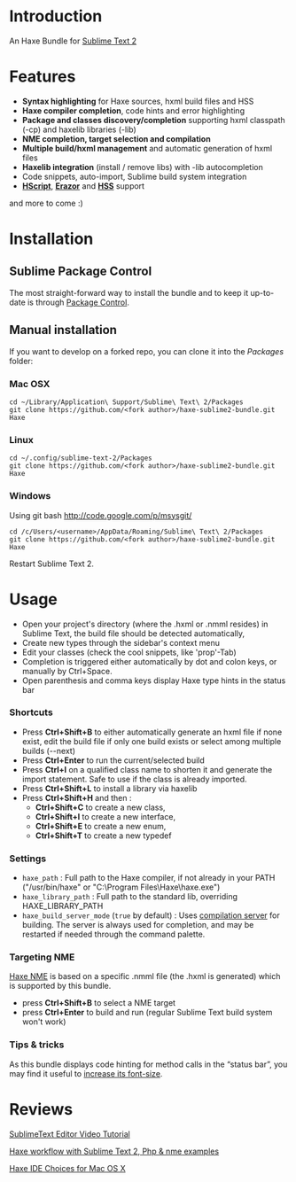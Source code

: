# Introduction
An Haxe Bundle for [Sublime Text 2](http://www.sublimetext.com/2)

# Features

 - **Syntax highlighting** for Haxe sources, hxml build files and HSS
 - **Haxe compiler completion**, code hints and error highlighting
 - **Package and classes discovery/completion** supporting hxml classpath (-cp) and haxelib libraries (-lib)
 - **NME completion, target selection and compilation**
 - **Multiple build/hxml management** and automatic generation of hxml files
 - **Haxelib integration** (install / remove libs) with -lib autocompletion
 - Code snippets, auto-import, Sublime build system integration
 - **[HScript](http://code.google.com/p/hscript/)**, **[Erazor](https://github.com/ciscoheat/erazor)** and **[HSS](http://ncannasse.fr/projects/hss)** support
 
and more to come :)

# Installation

## Sublime Package Control

The most straight-forward way to install the bundle and to keep it up-to-date 
is through [Package Control](http://wbond.net/sublime_packages/package_control).

## Manual installation

If you want to develop on a forked repo, you can clone it into the *Packages* folder:

### Mac OSX

    cd ~/Library/Application\ Support/Sublime\ Text\ 2/Packages
    git clone https://github.com/<fork author>/haxe-sublime2-bundle.git Haxe

### Linux

    cd ~/.config/sublime-text-2/Packages
    git clone https://github.com/<fork author>/haxe-sublime2-bundle.git Haxe

### Windows

Using git bash http://code.google.com/p/msysgit/

    cd /c/Users/<username>/AppData/Roaming/Sublime\ Text\ 2/Packages
    git clone https://github.com/<fork author>/haxe-sublime2-bundle.git Haxe

Restart Sublime Text 2.

# Usage

 - Open your project's directory (where the .hxml or .nmml resides) in Sublime Text, the build file should be detected automatically,
 - Create new types through the sidebar's context menu
 - Edit your classes (check the cool snippets, like 'prop'-Tab)
 - Completion is triggered either automatically by dot and colon keys, or manually by Ctrl+Space.
 - Open parenthesis and comma keys display Haxe type hints in the status bar

### Shortcuts

 - Press **Ctrl+Shift+B** to either automatically generate an hxml file if none exist, edit the build file if only one build exists or select among multiple builds (--next)
 - Press **Ctrl+Enter** to run the current/selected build
 - Press **Ctrl+I** on a qualified class name to shorten it and generate the import statement. Safe to use if the class is already imported.
 - Press **Ctrl+Shift+L** to install a library via haxelib
 - Press **Ctrl+Shift+H** and then : 
      - **Ctrl+Shift+C** to create a new class,
      - **Ctrl+Shift+I** to create a new interface,
      - **Ctrl+Shift+E** to create a new enum,
      - **Ctrl+Shift+T** to create a new typedef

### Settings

 - `haxe_path` : Full path to the Haxe compiler, if not already in your PATH ("/usr/bin/haxe" or "C:\Program Files\Haxe\haxe.exe")
 - `haxe_library_path` : Full path to the standard lib, overriding HAXE_LIBRARY_PATH
 - `haxe_build_server_mode` (`true` by default) : Uses [compilation server](http://haxe.org/manual/completion#compilation-cache-server) for building. The server is always used for completion, and may be restarted if needed through the command palette.

### Targeting NME

[Haxe NME](http://www.haxenme.org/) is based on a specific .nmml file (the .hxml is generated) which is supported by this bundle.

 - press **Ctrl+Shift+B** to select a NME target
 - press **Ctrl+Enter** to build and run (regular Sublime Text build system won't work)

### Tips & tricks

As this bundle displays code hinting for method calls in the “status bar”, 
you may find it useful to [increase its font-size](http://superuser.com/questions/469161/increase-the-font-size-on-sublime-text-2-status-bar).

# Reviews

[SublimeText Editor Video Tutorial](http://haxe.org/doc/videos/editors/Sublimetext)

[Haxe workflow with Sublime Text 2, Php & nme examples](http://www.aymericlamboley.fr/blog/haxe-workflow-with-sublime-text-2-php-and-nme-examples/)

[Haxe IDE Choices for Mac OS X](http://sambrick.wordpress.com/2012/03/23/haxe-ide-choices-for-mac/)